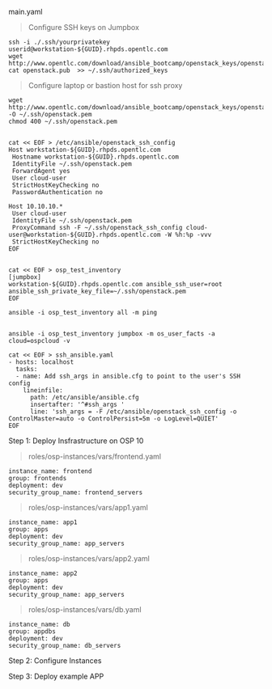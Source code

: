 main.yaml

> Configure SSH keys on Jumpbox

```
ssh -i ./.ssh/yourprivatekey userid@workstation-${GUID}.rhpds.opentlc.com
wget http://www.opentlc.com/download/ansible_bootcamp/openstack_keys/openstack.pub
cat openstack.pub  >> ~/.ssh/authorized_keys
```

> Configure laptop or bastion host for ssh proxy

```
wget http://www.opentlc.com/download/ansible_bootcamp/openstack_keys/openstack.pem -O ~/.ssh/openstack.pem
chmod 400 ~/.ssh/openstack.pem


cat << EOF > /etc/ansible/openstack_ssh_config
Host workstation-${GUID}.rhpds.opentlc.com
 Hostname workstation-${GUID}.rhpds.opentlc.com
 IdentityFile ~/.ssh/openstack.pem
 ForwardAgent yes
 User cloud-user
 StrictHostKeyChecking no
 PasswordAuthentication no

Host 10.10.10.*
 User cloud-user
 IdentityFile ~/.ssh/openstack.pem
 ProxyCommand ssh -F ~/.ssh/openstack_ssh_config cloud-user@workstation-${GUID}.rhpds.opentlc.com -W %h:%p -vvv
 StrictHostKeyChecking no
EOF


cat << EOF > osp_test_inventory
[jumpbox]
workstation-${GUID}.rhpds.opentlc.com ansible_ssh_user=root ansible_ssh_private_key_file=~/.ssh/openstack.pem
EOF

ansible -i osp_test_inventory all -m ping


ansible -i osp_test_inventory jumpbox -m os_user_facts -a cloud=ospcloud -v

cat << EOF > ssh_ansible.yaml
- hosts: localhost
  tasks:
  - name: Add ssh_args in ansible.cfg to point to the user's SSH config
    lineinfile:
      path: /etc/ansible/ansible.cfg
      insertafter: '^#ssh_args '
      line: 'ssh_args = -F /etc/ansible/openstack_ssh_config -o ControlMaster=auto -o ControlPersist=5m -o LogLevel=QUIET'
EOF
```


 
Step 1: Deploy Insfrastructure on OSP 10

>roles/osp-instances/vars/frontend.yaml
```
instance_name: frontend
group: frontends
deployment: dev
security_group_name: frontend_servers
```

>roles/osp-instances/vars/app1.yaml
```
instance_name: app1
group: apps
deployment: dev
security_group_name: app_servers
```

>roles/osp-instances/vars/app2.yaml
```
instance_name: app2
group: apps
deployment: dev
security_group_name: app_servers
```

>roles/osp-instances/vars/db.yaml
```
instance_name: db
group: appdbs
deployment: dev
security_group_name: db_servers
```
Step 2: Configure Instances 

Step 3: Deploy example APP
